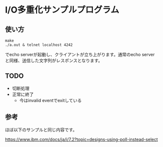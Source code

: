 # I/O多重化サンプルプログラム
## 使い方
```
make
./a.out & telnet localhost 4242
```
でecho serverが起動し、クライアントが立ち上がります。通常のecho serverと同様、送信した文字列がレスポンスとなります。

## TODO
- 切断処理
- 正常に終了
    - 今はinvalid eventでexitしている

## 参考
ほぼ以下のサンプルと同じ内容です。

https://www.ibm.com/docs/ja/i/7.2?topic=designs-using-poll-instead-select
